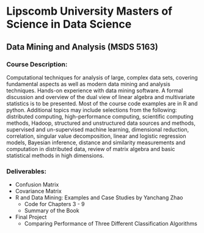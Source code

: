 # Lipscomb University Masters of Science in Data Science

## Data Mining and Analysis (MSDS 5163)

### Course Description:
Computational techniques for analysis of large, complex data sets, covering fundamental aspects as
well as modern data mining and analysis techniques. Hands-on experience with data mining software. 
A formal discussion and overview of the dual view of linear algebra and multivariate statistics is 
to be presented. Most of the course code examples are in R and python. Additional topics may include
selections from the following: distributed computing, high-performance computing, scientific computing
methods, Hadoop, structured and unstructured data sources and methods, supervised and un-supervised 
machine learning, dimensional reduction, correlation, singular value decomposition, linear and logistic
regression models, Bayesian inference, distance and similarity measurements and computation in distributed
data, review of matrix algebra and basic statistical methods in high dimensions.

### Deliverables:
- Confusion Matrix
- Covariance Matrix
- R and Data Mining: Examples and Case Studies by Yanchang Zhao
    - Code for Chapters 3 - 9 
    - Summary of the Book
- Final Project
    - Comparing Performance of Three Different Classification Algorithms
